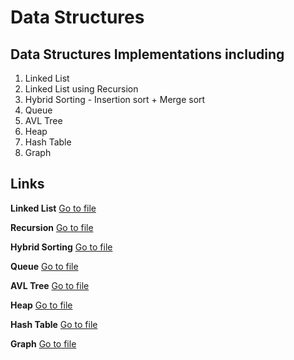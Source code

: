 # Data Structures

## Data Structures Implementations including

1. Linked List
2. Linked List using Recursion
3. Hybrid Sorting - Insertion sort + Merge sort
4. Queue
5. AVL Tree
6. Heap
7. Hash Table
8. Graph

## Links

**Linked List**
[Go to file](https://github.com/jwchoi3120/Data-Structures/tree/main/Linked_List)

**Recursion**
[Go to file](https://github.com/jwchoi3120/Data-Structures/tree/main/Recursion)

**Hybrid Sorting**
[Go to file](https://github.com/jwchoi3120/Data-Structures/tree/main/Hybrid_Sort)

**Queue**
[Go to file](https://github.com/jwchoi3120/Data-Structures/tree/main/Circular_Queue)

**AVL Tree**
[Go to file](https://github.com/jwchoi3120/Data-Structures/tree/main/AVL_Trees)

**Heap**
[Go to file](https://github.com/jwchoi3120/Data-Structures/tree/main/Heaps)

**Hash Table**
[Go to file](https://github.com/jwchoi3120/Data-Structures/tree/main/Hash_Table)

**Graph**
[Go to file](https://github.com/jwchoi3120/Data-Structures/tree/main/Graphs)
